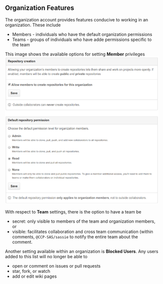 ## Organization Features

The organization account provides features conducive to working in an organization.  These include 

- Members - individuals who have the default organization permissions
- Teams - groups of individuals who have adde permissions specific to the team

This image shows the available options for setting **Member** privileges
![alt text](images/member_priveleges.png "Member Privileges")


With respect to **Team** settings, there is the option to have a team be

- secret: only visible to members of the team and organization members, or 
- visible: facilitates collaboration and cross team communication (within comments, `@CCP-SAS/sassie` to notify the entire team about the comment.

Another setting available within an organization is **Blocked Users**.  Any users added to this list will no longer be able to

- open or comment on issues or pull requests
- star, fork, or watch
- add or edit wiki pages
